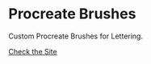 # Procreate Brushes
Custom Procreate Brushes for Lettering.

[Check the Site](http://halfapx.com/procreate-brushes/)
